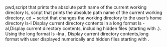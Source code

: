 pwd,script that prints the absolute path name of the current working directory
ls, script that prints the absolute path name of the current working directory.
cd ~ script that changes the working directory to the user’s home directory
ls-l Display current directory contents in a long format
ls -al,Display current directory contents, including hidden files (starting with .). Using the long format
ls -lna , Display current directory contents,long format with user displayed numerically and hidden files starting with .
